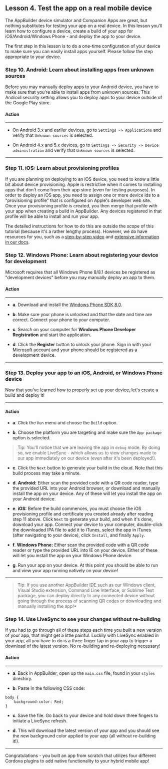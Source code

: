 ## Lesson 4. Test the app on a real mobile device

The AppBuilder device simulator and Companion Apps are great, but nothing substitutes for testing your app on a real device. In this lesson you'll learn how to configure a device, create a build of your app for iOS/Android/Windows Phone - and deploy the app to your device.

The first step in this lesson is to do a one-time configuration of your device to make sure you can easily install apps yourself. Please follow the step appropriate to your device.

### Step 10. Android: Learn about installing apps from unknown sources

Before you may manually deploy apps to your Android device, you have to make sure that you're able to install apps from unknown sources. This Android security setting allows you to deploy apps to your device outside of the Google Play store.

#### Action

<hr data-action="start" />

* On Android 3.x and earlier devices, go to `Settings -> Applications` and verify that `Unknown sources` is selected.

* On Android 4.x and 5.x devices, go to `Settings -> Security -> Device administration` and verify that `Unknown sources` is selected.

<hr data-action="end" />

### Step 11. iOS: Learn about provisioning profiles

If you are planning on deploying to an iOS device, you need to know a little bit about device provisioning. Apple is restrictive when it comes to installing apps that don't come from their app store (even for testing purposes). In order to deploy an iOS app, you need to assign one or more device ids to a "provisioning profile" that is configured on Apple's developer web site. Once your provisioning profile is created, you then merge that profile with your app when creating a build in AppBuilder. Any devices registered in that profile will be able to install and run your app.

The detailed instructions for how to do this are outside the scope of this tutorial (because it's a rather lengthy process). However, we do have resources for you, such as a [step-by-step video](https://www.youtube.com/watch?v=Y1umDPO4Ly4) and [extensive information in our docs](http://docs.telerik.com/platform/appbuilder/code-signing-your-app/code-signing).

### Step 12. Windows Phone: Learn about registering your device for development

Microsoft requires that all Windows Phone 8/8.1 devices be registered as "development devices" before you may manually deploy an app to them.

#### Action

<hr data-action="start" />

* **a**. Download and install the [Windows Phone SDK 8.0](http://dev.windows.com/en-us/develop/download-phone-sdk).

* **b**. Make sure your phone is unlocked and that the date and time are correct. Connect your phone to your computer.

* **c**. Search on your computer for **Windows Phone Developer Registration** and start the application.

* **d**. Click the **Register** button to unlock your phone. Sign in with your Microsoft account and your phone should be registered as a development device.

<hr data-action="end" />

### Step 13. Deploy your app to an iOS, Android, or Windows Phone device

Now that you've learned how to properly set up your device, let's create a build and deploy it!

<hr data-action="start" />

#### Action

* **a**. Click the `Run` menu and choose the `Build` option.

* **b**. Choose the platform you are targeting and make sure the `App package` option is selected.

> Tip: You'll notice that we are leaving the app in `debug` mode. By doing so, we enable LiveSync - which allows us to view changes made to our app immediately on our device (even after it's been deployed!).

* **c**. Click the `Next` button to generate your build in the cloud. Note that this build process may take a minute.

* **d**. **Android:** Either scan the provided code with a QR code reader, type the provided URL into your Android browser, or download and manually install the app on your device. Any of these will let you install the app on your Android device.

* **e**. **iOS:** Before the build commences, you must choose the iOS provisioning profile and certificate you created already after reading step 11 above. Click `Next` to generate your build, and when it's done, download your app. Connect your device to your computer, double-click the downloaded IPA file to add it to iTunes, select the app in iTunes (after navigating to your device), click `Install`, and finally `Apply`.

* **f**. **Windows Phone:** Either scan the provided code with a QR code reader or type the provided URL into IE on your device. Either of these will let you install the app on your Windows Phone device.

* **g**. Run your app on your device. At this point you should be able to run and view your app running natively on your device!

<hr data-action="end" />

> Tip: If you use another AppBuilder IDE such as our Windows client, Visual Studio extension, Command Line Interface, or Sublime Text package, you can deploy directly to any connected device without going through the process of scanning QR codes or downloading and manually installing the app!*

### Step 14. Use LiveSync to see your changes without re-building

If you had to go through all of these steps each time you built a new version of your app, that might get a little painful. Luckily with LiveSync enabled in your app, all you have to do is a three finger tap in your app to trigger a download of the latest version. No re-building and re-deploying necessary!

#### Action

<hr data-action="start" />

* **a**. Back in AppBuilder, open up the `main.css` file, found in your `styles` directory.

* **b**. Paste in the following CSS code:

```
body {
    background-color: Red;
}
```

* **c**. Save the file. Go back to your device and hold down three fingers to initiate a LiveSync refresh.

* **d**. This will download the latest version of your app and you should see the new background color applied to your app (all without re-building it!).

<hr data-action="end" />

Congratulations - you built an app from scratch that utilizes four different Cordova plugins to add native functionality to your hybrid mobile app!

